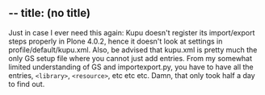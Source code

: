 --
title: (no title)
--
<p>Just in case I  ever need this again: Kupu doesn't register its import/export steps properly in Plone 4.0.2, hence it doesn't look at settings in profile/default/kupu.xml. Also, be advised that kupu.xml is pretty much the only GS setup file where you cannot just add entries. From my somewhat limited understanding of GS and importexport.py, you have to have all the entries, <code>&lt;library&gt;</code>, <code>&lt;resource&gt;</code>, etc etc etc.
Damn, that only took half a day to find out.</p>
